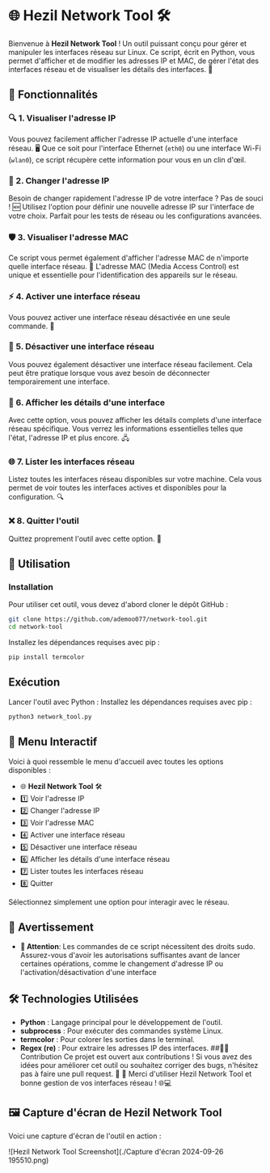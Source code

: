 # 🌐 Hezil Network Tool 🛠️

Bienvenue à **Hezil Network Tool** ! Un outil puissant conçu pour gérer et manipuler les interfaces réseau sur Linux. Ce script, écrit en Python, vous permet d'afficher et de modifier les adresses IP et MAC, de gérer l'état des interfaces réseau et de visualiser les détails des interfaces. 🔧

## 🚀 Fonctionnalités

### 🔍 1. Visualiser l'adresse IP
Vous pouvez facilement afficher l'adresse IP actuelle d'une interface réseau. 🖥️ Que ce soit pour l'interface Ethernet (`eth0`) ou une interface Wi-Fi (`wlan0`), ce script récupère cette information pour vous en un clin d'œil.

### 🔄 2. Changer l'adresse IP
Besoin de changer rapidement l'adresse IP de votre interface ? Pas de souci ! 🆕 Utilisez l'option pour définir une nouvelle adresse IP sur l'interface de votre choix. Parfait pour les tests de réseau ou les configurations avancées.

### 🛡️ 3. Visualiser l'adresse MAC
Ce script vous permet également d'afficher l'adresse MAC de n'importe quelle interface réseau. 🔐 L'adresse MAC (Media Access Control) est unique et essentielle pour l'identification des appareils sur le réseau.

### ⚡ 4. Activer une interface réseau
Vous pouvez activer une interface réseau désactivée en une seule commande. 📡

### 📴 5. Désactiver une interface réseau
Vous pouvez également désactiver une interface réseau facilement. Cela peut être pratique lorsque vous avez besoin de déconnecter temporairement une interface.

### 📝 6. Afficher les détails d'une interface
Avec cette option, vous pouvez afficher les détails complets d'une interface réseau spécifique. Vous verrez les informations essentielles telles que l'état, l'adresse IP et plus encore. 🖧

### 🌐 7. Lister les interfaces réseau
Listez toutes les interfaces réseau disponibles sur votre machine. Cela vous permet de voir toutes les interfaces actives et disponibles pour la configuration. 🔍

### ❌ 8. Quitter l'outil
Quittez proprement l'outil avec cette option. 🛑

## 🎯 Utilisation

### Installation

Pour utiliser cet outil, vous devez d'abord cloner le dépôt GitHub :

```bash
git clone https://github.com/ademoo077/network-tool.git
cd network-tool
```
Installez les dépendances requises avec pip :
```bash
pip install termcolor
```
## Exécution
Lancer l'outil avec Python :
Installez les dépendances requises avec pip :
```bash
python3 network_tool.py
```
## 📜 Menu Interactif
Voici à quoi ressemble le menu d'accueil avec toutes les options disponibles :
- 🌐 **Hezil Network Tool** 🛠️
- 1️⃣  Voir l'adresse IP
- 2️⃣  Changer l'adresse IP
- 3️⃣  Voir l'adresse MAC
- 4️⃣  Activer une interface réseau
- 5️⃣  Désactiver une interface réseau
- 6️⃣  Afficher les détails d'une interface réseau
- 7️⃣  Lister toutes les interfaces réseau
- 8️⃣  Quitter

Sélectionnez simplement une option pour interagir avec le réseau.
## 📢 Avertissement
- **🛑 Attention**: Les commandes de ce script nécessitent des droits sudo. Assurez-vous d'avoir les autorisations suffisantes avant de lancer certaines opérations, comme le changement d'adresse IP ou l'activation/désactivation d'une interface
## 🛠️ Technologies Utilisées
- **Python** : Langage principal pour le développement de l'outil.
- **subprocess** : Pour exécuter des commandes système Linux.
- **termcolor** : Pour colorer les sorties dans le terminal.
- **Regex (re)** : Pour extraire les adresses IP des interfaces.
##🧑‍💻 Contribution
Ce projet est ouvert aux contributions ! Si vous avez des idées pour améliorer cet outil ou souhaitez corriger des bugs, n'hésitez pas à faire une pull request. 🙌
🎉 Merci d'utiliser Hezil Network Tool et bonne gestion de vos interfaces réseau ! 🌐💻
## 🖼️ Capture d'écran de Hezil Network Tool

Voici une capture d'écran de l'outil en action :

![Hezil Network Tool Screenshot](./Capture d'écran 2024-09-26 195510.png)

